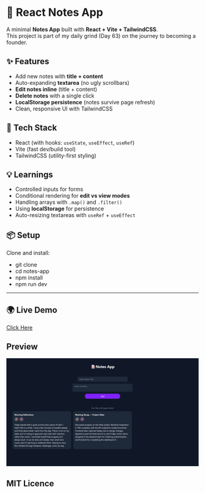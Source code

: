 # 📝 React Notes App

A minimal **Notes App** built with **React + Vite + TailwindCSS**.  
This project is part of my daily grind (Day 63) on the journey to becoming a founder.  

## ✨ Features
- Add new notes with **title + content**
- Auto-expanding **textarea** (no ugly scrollbars)
- **Edit notes inline** (title + content)
- **Delete notes** with a single click
- **LocalStorage persistence** (notes survive page refresh)
- Clean, responsive UI with TailwindCSS

## 🚀 Tech Stack
- React (with hooks: `useState`, `useEffect`, `useRef`)
- Vite (fast dev/build tool)
- TailwindCSS (utility-first styling)

## 💡 Learnings
- Controlled inputs for forms
- Conditional rendering for **edit vs view modes**
- Handling arrays with `.map()` and `.filter()`
- Using **localStorage** for persistence
- Auto-resizing textareas with `useRef` + `useEffect`

## 📦 Setup
Clone and install:

- git clone <your-repo-url>
- cd notes-app
- npm install
- npm run dev

---

## 🌍 Live Demo
[Click Here]()

## Preview
![alt text](image.png)

## MIT Licence
